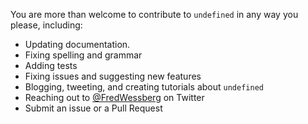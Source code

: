 You are more than welcome to contribute to `undefined` in any way you please, including:

- Updating documentation.
- Fixing spelling and grammar
- Adding tests
- Fixing issues and suggesting new features
- Blogging, tweeting, and creating tutorials about `undefined`
- Reaching out to [@FredWessberg](https://twitter.com/FredWessberg) on Twitter
- Submit an issue or a Pull Request
